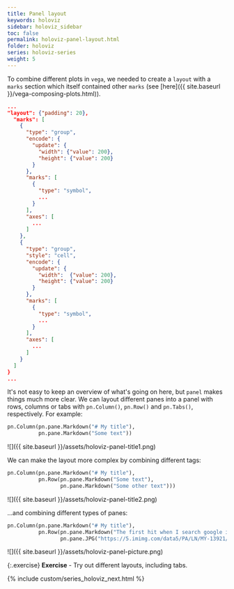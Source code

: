 ```yaml
---
title: Panel layout
keywords: holoviz
sidebar: holoviz_sidebar
toc: false
permalink: holoviz-panel-layout.html
folder: holoviz
series: holoviz-series
weight: 5
---
```

To combine different plots in `vega`, we needed to create a `layout` with a `marks` section which itself contained other `marks` (see [here]({{ site.baseurl }}/vega-composing-plots.html)).

```json
...
"layout": {"padding": 20},
  "marks": [
    {
      "type": "group",
      "encode": {
        "update": {
          "width": {"value": 200},
          "height": {"value": 200}
        }
      },
      "marks": [
        {
          "type": "symbol",
          ...
        }
      ],
      "axes": [
        ...
      ]
    },
    {
      "type": "group",
      "style": "cell",
      "encode": {
        "update": {
          "width":  {"value": 200},
          "height": {"value": 200}
        }
      },
      "marks": [
        {
          "type": "symbol",
          ...
        }
      ],
      "axes": [
        ...
      ]
    }
  ]
}
...
```

It's not easy to keep an overview of what's going on here, but `panel` makes things much more clear. We can layout different panes into a panel with rows, columns or tabs with `pn.Column()`, `pn.Row()` and `pn.Tabs()`, respectively. For example:

```python
pn.Column(pn.pane.Markdown("# My title"),
          pn.pane.Markdown("Some text"))
```

![]({{ site.baseurl }}/assets/holoviz-panel-title1.png)

We can make the layout more complex by combining different tags:
```python
pn.Column(pn.pane.Markdown("# My title"),
          pn.Row(pn.pane.Markdown("Some text"),
                 pn.pane.Markdown("Some other text")))
```

![]({{ site.baseurl }}/assets/holoviz-panel-title2.png)

...and combining different types of panes:
```python
pn.Column(pn.pane.Markdown("# My title"),
          pn.Row(pn.pane.Markdown("The first hit when I search google images for the text 'panel'"),
                 pn.pane.JPG("https://5.imimg.com/data5/PA/LN/MY-13921/dol-starter-panel-500x500.jpg")))
```

![]({{ site.baseurl }}/assets/holoviz-panel-picture.png)

{:.exercise}
**Exercise** - Try out different layouts, including tabs.

{% include custom/series_holoviz_next.html %}
